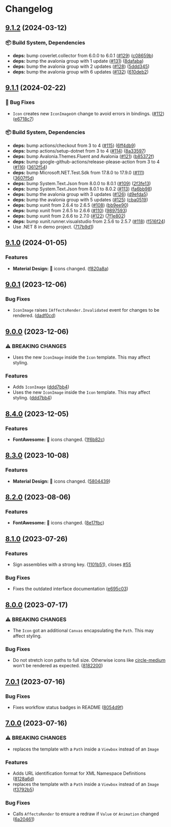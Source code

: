 # Changelog

## [9.1.2](https://github.com/Projektanker/Icons.Avalonia/compare/v9.1.1...v9.1.2) (2024-03-12)


### 📦️ Build System, Dependencies

* **deps:** bump coverlet.collector from 6.0.0 to 6.0.1 ([#129](https://github.com/Projektanker/Icons.Avalonia/issues/129)) ([c08659b](https://github.com/Projektanker/Icons.Avalonia/commit/c08659b3fdfaac3481c02d722fc3f830424446ab))
* **deps:** bump the avalonia group with 1 update ([#131](https://github.com/Projektanker/Icons.Avalonia/issues/131)) ([8dafaba](https://github.com/Projektanker/Icons.Avalonia/commit/8dafaba1d6d5c30ada9738e5756069125c95c69b))
* **deps:** bump the avalonia group with 2 updates ([#128](https://github.com/Projektanker/Icons.Avalonia/issues/128)) ([5ddd345](https://github.com/Projektanker/Icons.Avalonia/commit/5ddd3454c02ad1716017581049097b7919fb95ce))
* **deps:** bump the avalonia group with 6 updates ([#132](https://github.com/Projektanker/Icons.Avalonia/issues/132)) ([610deb2](https://github.com/Projektanker/Icons.Avalonia/commit/610deb268a398dd2972b4ce147118ac1983a3c7a))

## [9.1.1](https://github.com/Projektanker/Icons.Avalonia/compare/v9.1.0...v9.1.1) (2024-02-22)


### 🐛 Bug Fixes

* `Icon` creates new `IconImage`on change to avoid errors in bindings. ([#112](https://github.com/Projektanker/Icons.Avalonia/issues/112)) ([e6718c7](https://github.com/Projektanker/Icons.Avalonia/commit/e6718c72b88d48f4df992a60c6c06cfd401945d0))


### 📦️ Build System, Dependencies

* **deps:** bump actions/checkout from 3 to 4 ([#115](https://github.com/Projektanker/Icons.Avalonia/issues/115)) ([6ff4db9](https://github.com/Projektanker/Icons.Avalonia/commit/6ff4db9a4b87aa084db24ac7c08b2c6925cb75dd))
* **deps:** bump actions/setup-dotnet from 3 to 4 ([#114](https://github.com/Projektanker/Icons.Avalonia/issues/114)) ([8a33597](https://github.com/Projektanker/Icons.Avalonia/commit/8a3359736b6053304fbe6b902e55b29075d0febe))
* **deps:** bump Avalonia.Themes.Fluent and Avalonia ([#121](https://github.com/Projektanker/Icons.Avalonia/issues/121)) ([b85372f](https://github.com/Projektanker/Icons.Avalonia/commit/b85372fa86a99ae2aa893cd0081095a04092e17d))
* **deps:** bump google-github-actions/release-please-action from 3 to 4 ([#116](https://github.com/Projektanker/Icons.Avalonia/issues/116)) ([3612f54](https://github.com/Projektanker/Icons.Avalonia/commit/3612f54762320229c52767d435adf30e15a5d09b))
* **deps:** bump Microsoft.NET.Test.Sdk from 17.8.0 to 17.9.0 ([#111](https://github.com/Projektanker/Icons.Avalonia/issues/111)) ([3607f5d](https://github.com/Projektanker/Icons.Avalonia/commit/3607f5d15b491db21f752018ae6c9aee53498e21))
* **deps:** bump System.Text.Json from 8.0.0 to 8.0.1 ([#109](https://github.com/Projektanker/Icons.Avalonia/issues/109)) ([2f3fe13](https://github.com/Projektanker/Icons.Avalonia/commit/2f3fe13369138723b964146f0d672cec7494317f))
* **deps:** bump System.Text.Json from 8.0.1 to 8.0.2 ([#113](https://github.com/Projektanker/Icons.Avalonia/issues/113)) ([fa6bb98](https://github.com/Projektanker/Icons.Avalonia/commit/fa6bb9827b26002b1945a92d20dc5c7c25327f76))
* **deps:** bump the avalonia group with 3 updates ([#126](https://github.com/Projektanker/Icons.Avalonia/issues/126)) ([d9efda5](https://github.com/Projektanker/Icons.Avalonia/commit/d9efda5373515bbec3e03a1f82bf46b8dd576219))
* **deps:** bump the avalonia group with 5 updates ([#125](https://github.com/Projektanker/Icons.Avalonia/issues/125)) ([cba0519](https://github.com/Projektanker/Icons.Avalonia/commit/cba05191371a6247696964bedad25ff09a7e25df))
* **deps:** bump xunit from 2.6.4 to 2.6.5 ([#108](https://github.com/Projektanker/Icons.Avalonia/issues/108)) ([bb9ee90](https://github.com/Projektanker/Icons.Avalonia/commit/bb9ee9094c0ec32e12dd10f1af7fe3d57db2889c))
* **deps:** bump xunit from 2.6.5 to 2.6.6 ([#110](https://github.com/Projektanker/Icons.Avalonia/issues/110)) ([9897593](https://github.com/Projektanker/Icons.Avalonia/commit/989759319e256d4b14c477da790261013ae26bd9))
* **deps:** bump xunit from 2.6.6 to 2.7.0 ([#122](https://github.com/Projektanker/Icons.Avalonia/issues/122)) ([7f1e802](https://github.com/Projektanker/Icons.Avalonia/commit/7f1e802a9ac82fdb066cb2d1af162b7d6cfa9a1f))
* **deps:** bump xunit.runner.visualstudio from 2.5.6 to 2.5.7 ([#118](https://github.com/Projektanker/Icons.Avalonia/issues/118)) ([f516f24](https://github.com/Projektanker/Icons.Avalonia/commit/f516f24a92ec0ad4d135631887b3f8d68c360c44))
* Use .NET 8 in demo project. ([717b9d1](https://github.com/Projektanker/Icons.Avalonia/commit/717b9d1253ee80b991167440aa56c9760b9da0ea))

## [9.1.0](https://github.com/Projektanker/Icons.Avalonia/compare/v9.0.1...v9.1.0) (2024-01-05)


### Features

* **Material Design:** 🔄 icons changed. ([f820a8a](https://github.com/Projektanker/Icons.Avalonia/commit/f820a8a6d66680c66d609b383ca0dbd736384afa))

## [9.0.1](https://github.com/Projektanker/Icons.Avalonia/compare/v9.0.0...v9.0.1) (2023-12-06)


### Bug Fixes

* `IconImage` raises `IAffectsRender.Invalidated` event for changes to be rendered. ([dadf0cd](https://github.com/Projektanker/Icons.Avalonia/commit/dadf0cd1c6573664cc8904449f32087ae340a60d))

## [9.0.0](https://github.com/Projektanker/Icons.Avalonia/compare/v8.4.0...v9.0.0) (2023-12-06)


### ⚠ BREAKING CHANGES

* Uses the new `IconImage` inside the `Icon` template. This may affect styling.

### Features

* Adds `IconImage` ([ddd7bb4](https://github.com/Projektanker/Icons.Avalonia/commit/ddd7bb406cb742906e66da449d14f2ecc72ed022))
* Uses the new `IconImage` inside the `Icon` template. This may affect styling. ([ddd7bb4](https://github.com/Projektanker/Icons.Avalonia/commit/ddd7bb406cb742906e66da449d14f2ecc72ed022))

## [8.4.0](https://github.com/Projektanker/Icons.Avalonia/compare/v8.3.0...v8.4.0) (2023-12-05)


### Features

* **FontAwesome:** 🔄 icons changed. ([1f6b82c](https://github.com/Projektanker/Icons.Avalonia/commit/1f6b82c924a41584f82e91116ff48f70e3b889a9))

## [8.3.0](https://github.com/Projektanker/Icons.Avalonia/compare/v8.2.0...v8.3.0) (2023-10-08)


### Features

* **Material Design:** 🔄 icons changed. ([5804439](https://github.com/Projektanker/Icons.Avalonia/commit/5804439b434f8a8451bbd33b881a1d2bb829c581))

## [8.2.0](https://github.com/Projektanker/Icons.Avalonia/compare/v8.1.0...v8.2.0) (2023-08-06)


### Features

* **FontAwesome:** 🔄 icons changed. ([8e17fbc](https://github.com/Projektanker/Icons.Avalonia/commit/8e17fbc9dcb8bf511ac0d50320558c0f4dc44c2b))

## [8.1.0](https://github.com/Projektanker/Icons.Avalonia/compare/v8.0.0...v8.1.0) (2023-07-26)


### Features

* Sign assemblies with a strong key. ([1101b51](https://github.com/Projektanker/Icons.Avalonia/commit/1101b51262d2ecb5ff0d5387ea98110943e955bd)), closes [#55](https://github.com/Projektanker/Icons.Avalonia/issues/55)


### Bug Fixes

* Fixes the outdated interface documentation ([e695c03](https://github.com/Projektanker/Icons.Avalonia/commit/e695c038b15483b93cef8c9b559214f03c1fa9eb))

## [8.0.0](https://github.com/Projektanker/Icons.Avalonia/compare/v7.0.1...v8.0.0) (2023-07-17)


### ⚠ BREAKING CHANGES

* The `Icon` got an additional `Canvas` encapsulating the `Path`. This may affect styling.

### Bug Fixes

* Do not stretch icon paths to full size. Otherwise icons like [circle-medium](https://pictogrammers.com/library/mdi/icon/circle-medium/) won't be rendered as expected. ([8182200](https://github.com/Projektanker/Icons.Avalonia/commit/81822006afcee08301e93b9464d9055b9ce72f28))

## [7.0.1](https://github.com/Projektanker/Icons.Avalonia/compare/v7.0.0...v7.0.1) (2023-07-16)


### Bug Fixes

* Fixes workflow status badges in README ([8054d9f](https://github.com/Projektanker/Icons.Avalonia/commit/8054d9fb5c2cb8c593331a9e3d0c36ca0e7a48dc))

## [7.0.0](https://github.com/Projektanker/Icons.Avalonia/compare/v6.6.0...v7.0.0) (2023-07-16)


### ⚠ BREAKING CHANGES

* replaces the template with a  `Path` inside  a `Viewbox` instead of an `Image`

### Features

* Adds URL identification format for XML Namespace Definitions ([8128a6d](https://github.com/Projektanker/Icons.Avalonia/commit/8128a6d75f6c29134a625cc611d976eb82e41c99))
* replaces the template with a  `Path` inside  a `Viewbox` instead of an `Image` ([f3792b5](https://github.com/Projektanker/Icons.Avalonia/commit/f3792b52d50db6192d5c8e90fd90b977ae8b9774))


### Bug Fixes

* Calls `AffectsRender` to ensure a redraw if `Value` or `Animation` changed ([6a20461](https://github.com/Projektanker/Icons.Avalonia/commit/6a20461db0289d1267b37dc2f6f2d6017617d926))
